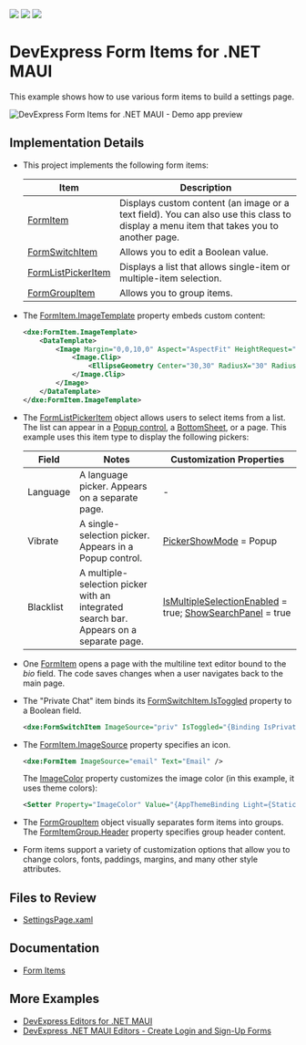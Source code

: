 <!-- default badges list -->
![](https://img.shields.io/endpoint?url=https://codecentral.devexpress.com/api/v1/VersionRange/617812916/23.1.2%2B)
[![](https://img.shields.io/badge/Open_in_DevExpress_Support_Center-FF7200?style=flat-square&logo=DevExpress&logoColor=white)](https://supportcenter.devexpress.com/ticket/details/T1166146)
[![](https://img.shields.io/badge/📖_How_to_use_DevExpress_Examples-e9f6fc?style=flat-square)](https://docs.devexpress.com/GeneralInformation/403183)
<!-- default badges end -->

# DevExpress Form Items for .NET MAUI

This example shows how to use various form items to build a settings page.

![DevExpress Form Items for .NET MAUI - Demo app preview](Images/form-items-preview.png)

## Implementation Details

* This project implements the following form items:

    | Item | Description |
    |-|-|
    | [FormItem](https://docs.devexpress.com/MAUI/DevExpress.Maui.Editors.FormItem) | Displays custom content (an image or a text field). You can also use this class to display a menu item that takes you to another page.  |
    | [FormSwitchItem](https://docs.devexpress.com/MAUI/DevExpress.Maui.Editors.FormSwitchItem)| Allows you to edit a Boolean value. |
    | [FormListPickerItem](https://docs.devexpress.com/MAUI/DevExpress.Maui.Editors.FormListPickerItem) | Displays a list that allows single-item or multiple-item selection. |
    | [FormGroupItem](https://docs.devexpress.com/MAUI/DevExpress.Maui.Editors.FormGroupItem) | Allows you to group items. |

* The [FormItem.ImageTemplate](https://docs.devexpress.com/MAUI/DevExpress.Maui.Editors.FormItemBase.ImageTemplate) property embeds custom content:

    ```xml
    <dxe:FormItem.ImageTemplate>
        <DataTemplate>
            <Image Margin="0,0,10,0" Aspect="AspectFit" HeightRequest="60" Source="jennievalintine" WidthRequest="60">
                <Image.Clip>
                    <EllipseGeometry Center="30,30" RadiusX="30" RadiusY="30" />
                </Image.Clip>
            </Image>
        </DataTemplate>
    </dxe:FormItem.ImageTemplate>
    ```
* The [FormListPickerItem](https://docs.devexpress.com/MAUI/DevExpress.Maui.Editors.FormListPickerItem) object allows users to select items from a list. The list can appear in a [Popup control](https://docs.devexpress.com/MAUI/DevExpress.Maui.Controls.DXPopup), a [BottomSheet](https://docs.devexpress.com/MAUI/DevExpress.Maui.Controls.BottomSheet), or a page. This example uses this item type to display the following pickers:

    | Field | Notes | Customization Properties |
    |-|-|-|
    | Language | A language picker. Appears on a separate page. | - |
    | Vibrate | A single-selection picker. Appears in a Popup control. | [PickerShowMode](https://docs.devexpress.com/MAUI/DevExpress.Maui.Editors.FormPickerItemBase.PickerShowMode) = Popup|
    | Blacklist | A multiple-selection picker with an integrated search bar. Appears on a separate page. | [IsMultipleSelectionEnabled](https://docs.devexpress.com/MAUI/DevExpress.Maui.Editors.FormListPickerItem.IsMultipleSelectionEnabled) = true; [ShowSearchPanel](https://docs.devexpress.com/MAUI/DevExpress.Maui.Editors.FormListPickerItem.ShowSearchPanel) = true |

* One [FormItem](https://docs.devexpress.com/MAUI/DevExpress.Maui.Editors.FormItem) opens a page with the multiline text editor bound to the *bio* field. The code saves changes when a user navigates back to the main page.
* The "Private Chat" item binds its [FormSwitchItem.IsToggled](https://docs.devexpress.com/MAUI/DevExpress.Maui.Editors.FormSwitchItem.IsToggled) property to a Boolean field.
  
  ```xml
  <dxe:FormSwitchItem ImageSource="priv" IsToggled="{Binding IsPrivateChatEnabled}" Text="Private Chat" />
  ```

* The [FormItem.ImageSource](https://docs.devexpress.com/MAUI/DevExpress.Maui.Editors.FormItemBase.ImageSource) property specifies an icon. 

    ```xml
    <dxe:FormItem ImageSource="email" Text="Email" />
    ```

    The [ImageColor](https://docs.devexpress.com/MAUI/DevExpress.Maui.Editors.FormItemBase.ImageSource) property customizes the image color (in this example, it uses theme colors):

    ```xml
    <Setter Property="ImageColor" Value="{AppThemeBinding Light={StaticResource Gray600}, Dark={StaticResource Gray200}}" />
    ```

* The [FormGroupItem](https://docs.devexpress.com/MAUI/DevExpress.Maui.Editors.FormGroupItem) object visually separates form items into groups. The [FormItemGroup.Header](https://docs.devexpress.com/MAUI/DevExpress.Maui.Editors.FormGroupItem.Header) property specifies group header content.
* Form items support a variety of customization options that allow you to change colors, fonts, paddings, margins, and many other style attributes.

## Files to Review

- [SettingsPage.xaml](./CS/Views/SettingsPage.xaml)

## Documentation

- [Form Items](https://docs.devexpress.com/MAUI/404418/form-items/form-items?v=23.1)

## More Examples

- [DevExpress Editors for .NET MAUI](https://github.com/DevExpress-Examples/maui-editors-get-started)
- [DevExpress .NET MAUI Editors - Create Login and Sign-Up Forms](https://github.com/DevExpress-Examples/maui-editors-access-form)


